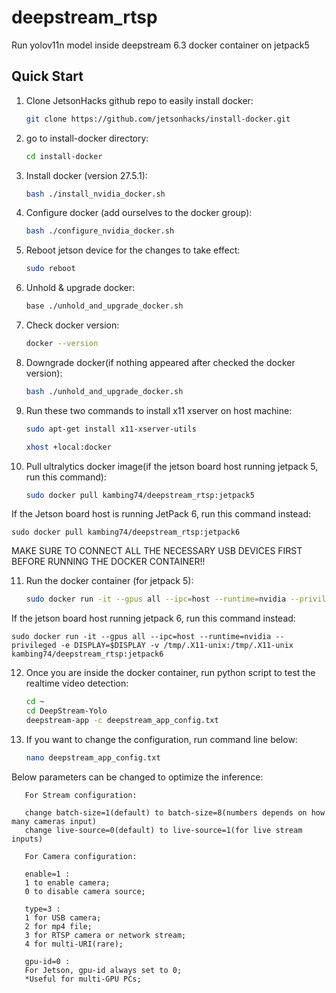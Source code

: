 # deepstream_rtsp
Run yolov11n model inside deepstream 6.3 docker container on jetpack5

## Quick Start

1. Clone JetsonHacks github repo to easily install docker:
   ```bash
   git clone https://github.com/jetsonhacks/install-docker.git

2. go to install-docker directory:
   ```bash
   cd install-docker

3. Install docker (version 27.5.1):
   ```bash
   bash ./install_nvidia_docker.sh

4. Configure docker (add ourselves to the docker group):
   ```bash
   bash ./configure_nvidia_docker.sh

5. Reboot jetson device for the changes to take effect:
   ```bash
   sudo reboot

6. Unhold & upgrade docker:
   ```bash
   base ./unhold_and_upgrade_docker.sh

7. Check docker version:
   ```bash
   docker --version

8. Downgrade docker(if nothing appeared after checked the docker version):
   ```bash
   bash ./unhold_and_upgrade_docker.sh

9. Run these two commands to install x11 xserver on host machine:
   ```bash
   sudo apt-get install x11-xserver-utils

   xhost +local:docker

10. Pull ultralytics docker image(if the jetson board host running jetpack 5, run this command):
    ```bash
    sudo docker pull kambing74/deepstream_rtsp:jetpack5

If the Jetson board host is running JetPack 6, run this command instead:    
   ```
   sudo docker pull kambing74/deepstream_rtsp:jetpack6
   ```

MAKE SURE TO CONNECT ALL THE NECESSARY USB DEVICES FIRST BEFORE RUNNING THE DOCKER CONTAINER!!

11. Run the docker container (for jetpack 5):
    ```bash
    sudo docker run -it --gpus all --ipc=host --runtime=nvidia --privileged -e DISPLAY=$DISPLAY -v /tmp/.X11-unix:/tmp/.X11-unix kambing74/deepstream_rtsp:jetpack5
    ```
If the jetson board host running jetpack 6, run this command instead:    
   ```
   sudo docker run -it --gpus all --ipc=host --runtime=nvidia --privileged -e DISPLAY=$DISPLAY -v /tmp/.X11-unix:/tmp/.X11-unix kambing74/deepstream_rtsp:jetpack6
   ```

12. Once you are inside the docker container, run python script to test the realtime video detection:
    ```bash
    cd ~
    cd DeepStream-Yolo
    deepstream-app -c deepstream_app_config.txt

13. If you want to change the configuration, run command line below:
    ```bash
    nano deepstream_app_config.txt

Below parameters can be changed to optimize the inference:    
```   
   For Stream configuration:
   
   change batch-size=1(default) to batch-size=8(numbers depends on how many cameras input)
   change live-source=0(default) to live-source=1(for live stream inputs)

   For Camera configuration:

   enable=1 :
   1 to enable camera;
   0 to disable camera source;

   type=3 :
   1 for USB camera;
   2 for mp4 file;
   3 for RTSP camera or network stream;
   4 for multi-URI(rare);

   gpu-id=0 :
   For Jetson, gpu-id always set to 0;
   *Useful for multi-GPU PCs;
```
